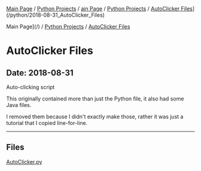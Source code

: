 [Main Page](/) / [Python Projects](/python) / [ain Page](/) / [Python Projects](/python) / [AutoClicker Files](/python/2018-08-31_AutoClicker_Files)](/python/2018-08-31_AutoClicker_Files)

Main Page](/) / [Python Projects](/python) / [AutoClicker Files](/python/2018-08-31_AutoClicker_Files)

# AutoClicker Files

## Date: 2018-08-31

Auto-clicking script

This originally contained more than just the Python file, it also had some Java files.

I removed them because I didn't exactly make those, rather it was just a tutorial that I copied line-for-line.

-----

## Files

[AutoClicker.py](AutoClicker.py)